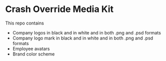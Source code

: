 # Crash Override Media Kit
This repo contains

- Company logos in black and in white and in both .png and .psd formats
- Company logo mark in black and in white and in both .png and .psd formats
- Employee avatars
- Brand color scheme 
